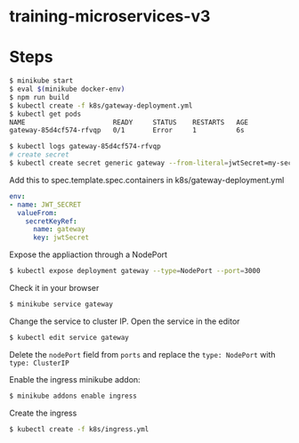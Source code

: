 # training-microservices-v3

# Steps

```sh
$ minikube start
$ eval $(minikube docker-env)
$ npm run build
$ kubectl create -f k8s/gateway-deployment.yml
$ kubectl get pods
NAME                      READY     STATUS    RESTARTS   AGE
gateway-85d4cf574-rfvqp   0/1       Error     1          6s

$ kubectl logs gateway-85d4cf574-rfvqp
# create secret
$ kubectl create secret generic gateway --from-literal=jwtSecret=my-secret
```

Add this to spec.template.spec.containers in k8s/gateway-deployment.yml

```yaml
env:
- name: JWT_SECRET
  valueFrom:
    secretKeyRef:
      name: gateway
      key: jwtSecret
```

Expose the appliaction through a NodePort

```sh
$ kubectl expose deployment gateway --type=NodePort --port=3000
```

Check it in your browser

```sh
$ minikube service gateway
```

Change the service to cluster IP. Open the service in the editor

```sh
$ kubectl edit service gateway
```

Delete the `nodePort` field from `ports` and replace the `type: NodePort` with `type: ClusterIP`

Enable the ingress minikube addon:

```sh
$ minikube addons enable ingress
```

Create the ingress

```sh
$ kubectl create -f k8s/ingress.yml
```

